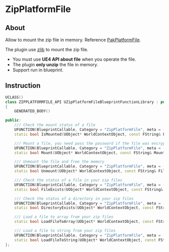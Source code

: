 # ZipPlatformFile

## About

Allow to mount the zip file in memory.
Reference [PakPlatformFile](https://docs.unrealengine.com/en-US/API/Runtime/PakFile/FPakPlatformFile/Mount/index.html).

The plugin use [zlib](https://z-lib.org/) to mount the zip file.

* You must use **UE4 API about file** when you operate the file.
* The plugin **only unzip** the file in memory.
* Support run in blueprint.

## Instruction

```cpp
UCLASS()
class ZIPPLATFORMFILE_API UZipPlatformFileBlueprintFunctionLibrary : public UBlueprintFunctionLibrary
{
    GENERATED_BODY()

public:
    /// Check the mount status of a file
    UFUNCTION(BlueprintCallable, Category = "ZipPlatformFile", meta = (WorldContext = "WorldContextObject"))
    static bool IsMounted(UObject* WorldContextObject, const FString& Filename);

    /// Mount a file, you need pass the password if the file was encrypt
    UFUNCTION(BlueprintCallable, Category = "ZipPlatformFile", meta = (WorldContext = "WorldContextObject"))
    static bool Mount(UObject* WorldContextObject, const FString& MountPoint, const FString& Filename, const FString& Password);

    /// Unmount the file and free the memory
    UFUNCTION(BlueprintCallable, Category = "ZipPlatformFile", meta = (WorldContext = "WorldContextObject"))
    static bool Unmount(UObject* WorldContextObject, const FString& Filename);

    /// Check the status of a file in your zip files
    UFUNCTION(BlueprintCallable, Category = "ZipPlatformFile", meta = (WorldContext = "WorldContextObject"))
    static bool FileExists(UObject* WorldContextObject, const FString& Filename);

    /// Check the status of a directory in your zip files
    UFUNCTION(BlueprintCallable, Category = "ZipPlatformFile", meta = (WorldContext = "WorldContextObject"))
    static bool DirectoryExists(UObject* WorldContextObject, const FString& Directory);

    /// Load a file to array from your zip files
    static bool LoadFileToArray(UObject* WorldContextObject, const FString& Filename, TArray<uint8>& Result);

    /// Load a file to string from your zip files
    UFUNCTION(BlueprintCallable, Category = "ZipPlatformFile", meta = (WorldContext = "WorldContextObject"))
    static bool LoadFileToString(UObject* WorldContextObject, const FString& Filename, FString& Result);
};
```
